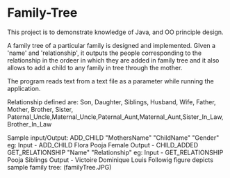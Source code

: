 # Family-Tree

This project is to demonstrate knowledge of Java, and OO principle design.

A family tree of a particular family is designed and implemented. GIven a 'name' and 'relationship', it outputs the people corresponding to the relationship in the ordeer in which they are added in family tree and it also allows to add a child to any family in tree through the mother.

The program reads text from a text file as a parameter while running the application.

Relationship defined are: 
Son, Daughter, Siblings, Husband, Wife, Father, Mother, Brother, Sister, Paternal_Uncle,Maternal_Uncle,Paternal_Aunt,Maternal_Aunt,Sister_In_Law,Brother_In_Law

Sample input/Output:
ADD_CHILD "MothersName" "ChildName" "Gender"
eg: Input - ADD_CHILD Flora Pooja Female
Output - CHILD_ADDED
<br/>
GET_RELATIONSHIP "Name" "Relationship"
eg: Input -  GET_RELATIONSHIP Pooja Siblings
Output - Victoire Dominique Louis
Followig figure depicts sample family tree:
(familyTree.JPG)
